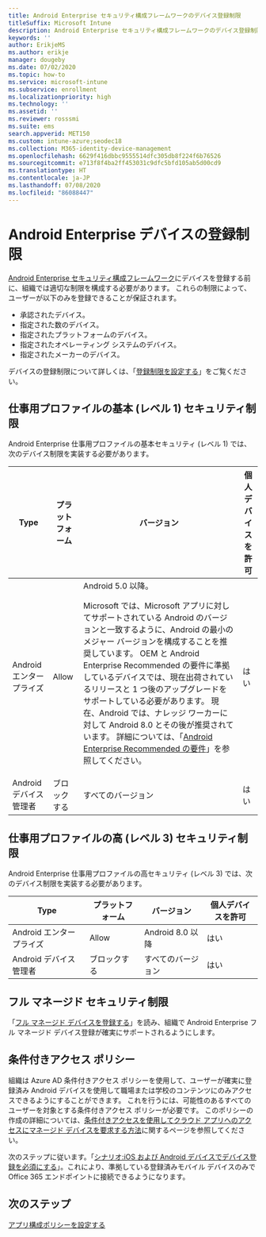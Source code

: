 ```yaml
---
title: Android Enterprise セキュリティ構成フレームワークのデバイス登録制限
titleSuffix: Microsoft Intune
description: Android Enterprise セキュリティ構成フレームワークのデバイス登録制限。
keywords: ''
author: ErikjeMS
ms.author: erikje
manager: dougeby
ms.date: 07/02/2020
ms.topic: how-to
ms.service: microsoft-intune
ms.subservice: enrollment
ms.localizationpriority: high
ms.technology: ''
ms.assetid: ''
ms.reviewer: rosssmi
ms.suite: ems
search.appverid: MET150
ms.custom: intune-azure;seodec18
ms.collection: M365-identity-device-management
ms.openlocfilehash: 6629f416dbbc9555514dfc305db8f224f6b76526
ms.sourcegitcommit: e713f8f4ba2ff453031c9dfc5bfd105ab5d00cd9
ms.translationtype: HT
ms.contentlocale: ja-JP
ms.lasthandoff: 07/08/2020
ms.locfileid: "86088447"
---
```

# <a name="android-enterprise-device-enrollment-restrictions"></a>Android Enterprise デバイスの登録制限

[Android Enterprise セキュリティ構成フレームワーク](android-configuration-framework.md)にデバイスを登録する前に、組織では適切な制限を構成する必要があります。 これらの制限によって、ユーザーが以下のみを登録できることが保証されます。

- 承認されたデバイス。
- 指定された数のデバイス。
- 指定されたプラットフォームのデバイス。
- 指定されたオペレーティング システムのデバイス。
- 指定されたメーカーのデバイス。

デバイスの登録制限について詳しくは、「[登録制限を設定する](enrollment-restrictions-set.md)」をご覧ください。

## <a name="work-profile-basic-level-1-security-restrictions"></a>仕事用プロファイルの基本 (レベル 1) セキュリティ制限

Android Enterprise 仕事用プロファイルの基本セキュリティ (レベル 1) では、次のデバイス制限を実装する必要があります。

| Type | プラットフォーム | バージョン | 個人デバイスを許可 |
|--------|--------|--------|--------|
| Android エンタープライズ | Allow | Android 5.0 以降。<p>Microsoft では、Microsoft アプリに対してサポートされている Android のバージョンと一致するように、Android の最小のメジャー バージョンを構成することを推奨しています。 OEM と Android Enterprise Recommended の要件に準拠しているデバイスでは、現在出荷されているリリースと 1 つ後のアップグレードをサポートしている必要があります。   現在、Android では、ナレッジ ワーカーに対して Android 8.0 とその後が推奨されています。 詳細については、「[Android Enterprise Recommended の要件](https://www.android.com/enterprise/recommended/requirements/)」を参照してください。 | はい |
| Android デバイス管理者| ブロックする | すべてのバージョン | はい |

## <a name="work-profile-high-level-3-security-restrictions"></a>仕事用プロファイルの高 (レベル 3) セキュリティ制限
Android Enterprise 仕事用プロファイルの高セキュリティ (レベル 3) では、次のデバイス制限を実装する必要があります。

| Type | プラットフォーム | バージョン | 個人デバイスを許可 |
|--------|--------|--------|--------|
| Android エンタープライズ | Allow | Android 8.0 以降 | はい |
| Android デバイス管理者| ブロックする | すべてのバージョン | はい |

## <a name="fully-managed-security-restrictions"></a>フル マネージド セキュリティ制限
「[フル マネージド デバイスを登録する](android-fully-managed-enroll.md#enroll-the-fully-managed-devices)」を読み、組織で Android Enterprise フル マネージド デバイス登録が確実にサポートされるようにします。 

## <a name="conditional-access-policies"></a>条件付きアクセス ポリシー
組織は Azure AD 条件付きアクセス ポリシーを使用して、ユーザーが確実に登録済み Android デバイスを使用して職場または学校のコンテンツにのみアクセスできるようにすることができます。 これを行うには、可能性のあるすべてのユーザーを対象とする条件付きアクセス ポリシーが必要です。 このポリシーの作成の詳細については、[条件付きアクセスを使用してクラウド アプリへのアクセスにマネージド デバイスを要求する方法](https://docs.microsoft.com/azure/active-directory/conditional-access/require-managed-devices)に関するページを参照してください。 

次のステップに従います。「[シナリオ:iOS および Android デバイスでデバイス登録を必須にする](https://docs.microsoft.com/azure/active-directory/conditional-access/require-managed-devices#scenario-require-device-enrollment-for-ios-and-android-devices)」。これにより、準拠している登録済みモバイル デバイスのみで Office 365 エンドポイントに接続できるようになります。

## <a name="next-steps"></a>次のステップ

[アプリ構成ポリシーを設定する](android-app-configuration-policies.md)

